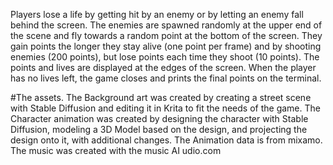 Players lose a life by getting hit by an enemy or by letting an enemy fall behind the screen. The enemies are spawned randomly at the upper end of the scene and fly towards a random point at the bottom of the screen.
They gain points the longer they stay alive (one point per frame) and by shooting enemies (200 points), but lose points each time they shoot (10 points).
The points and lives are displayed at the edges of the screen.
When the player has no lives left, the game closes and prints the final points on the terminal.

#The assets.
The Background art was created by creating a street scene with Stable Diffusion and editing it in Krita to fit the needs of the game.
The Character animation was created by designing the character with Stable Diffusion, modeling a 3D Model based on the design, and projecting the design onto it, with additional changes. The Animation data is from mixamo.
The music was created with the music AI udio.com